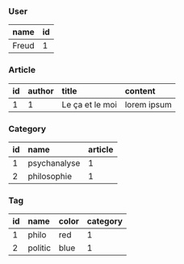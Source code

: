 ### User
| name | id |
| :--- | :--- |
| Freud | 1 |

### Article
| id | author | title | content |
| :--- | :--- | :--- | :--- |
| 1 | 1 | Le ça et le moi | lorem ipsum |

### Category
| id | name | article |
| :--- | :--- | :--- |
| 1 | psychanalyse | 1 |
| 2 | philosophie | 1 |

### Tag
| id | name | color | category |
| :--- | :--- | :--- | :--- |
| 1 | philo | red | 1 |
| 2 | politic | blue | 1 |
